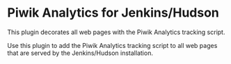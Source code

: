 Piwik Analytics for Jenkins/Hudson
=======
This plugin decorates all web pages with the Piwik Analytics tracking script.

Use this plugin to add the Piwik Analytics tracking script to all web pages that are served by the Jenkins/Hudson installation.

